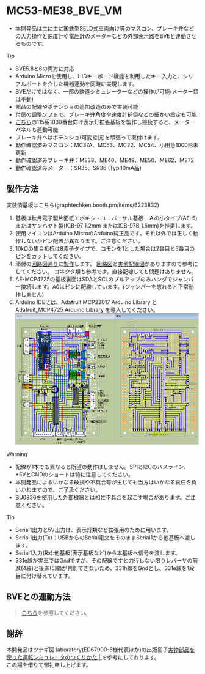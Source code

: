 # MC53-ME38_BVE_VM
- 本開発品は主に主に国鉄型SELD式車両向け等のマスコン、ブレーキ弁などの入力操作と速度計や電圧計のメーターなどの外部表示器をBVEと連動させるものです。

> [!TIP]
>- BVE5.8と6の両方に対応
>- Arduino Microを使用し、HIDキーボード機能を利用したキー入力と、シリアルポートを介した機器連動を同時に実現します。
>- BVEだけではなく、一部の鉄道シミュレーターなどの操作が可能(メーター類は不動)
>- 部品の配線やポテンショの追加改造のみで実装可能
>- 付属の[調整ソフト](https://github.com/GraphTechKEN/MC53_ME38_BVE_VM/releases/)で、ブレーキ弁角度や速度計補償などの細かい設定も可能
>- [こちら](https://github.com/GraphTechKEN/115-1000_Display)の115系1000番台向け表示灯拡張基板を製作し接続すると、メーターパネルも連動可能
>- ブレーキ弁へはポテンショ(可変抵抗)を頑張って取付けます。
>- 動作確認済みマスコン：MC37A、MC53、MC22、MC54、小田急1000形未更新
>- 動作確認済みブレーキ弁：ME38、ME40、ME48、ME50、ME62、ME72
>- 動作確認済みメーター：SR35、SR36 (Typ.10mA品)

## 製作方法
実装済基板はこちら(graphtechken.booth.pm/items/6223832)
1. 基板は秋月電子製片面紙エポキシ・ユニバーサル基板　Ａの小タイプ(AE-5)またはサンハヤト製(ICB-97 1.2mm またはICB-97B 1.6mm)を推奨します。
2. 使用マイコンはArduino MicroのArduino純正品です。それ以外では正しく動作しないかピン配置が異なります。ご注意ください。
3. 10kΩの集合抵抗は8素子タイプで、コモンを1とした場合は2番目と3番目のピンをカットしてください。
4. 添付の[回路図通り](ME38_MC53_Pedal_SWBox_DG_VM_V4.1.1.9.pdf)に[製作](ME38_MC53_Pedal_SWBox_DG_VM_V4.1.1.9.png)します。
   [回路図](ME38_MC53_Pedal_SWBox_DG_VM_V4.1.1.9.pdf)と[実態配線図](ME38_MC53_Pedal_SWBox_DG_VM_V4.1.1.9.png)がありますので参考にしてください。
   コネクタ類も参考です。直接配線しても問題はありません。
5. AE-MCP4725の基板裏面はSDAとSCLのプルアップのみハンダでジャンパー接続します。A0はピンに配線しています。(ジャンパーを忘れると正常動作しません)
6. Arduino IDEには、Adafruit MCP23017 Arduino Library と Adafruit_MCP4725 Arduino Library を導入してください。
   ![実態配線図](https://github.com/GraphTechKEN/MC53_ME38_BVE_VM/blob/main/ME38_MC53_Pedal_SWBox_DG_VM_V4.1.1.9.png)

> [!WARNING]
>- 配線が1本でも異なると所望の動作はしません。SPIとI2Cのバスライン、+5VとGNDのショートは特に注意してください。
>- 本開発品によるいかなる破損や不具合等が生じても当方はいかなる責任を負いかねますので、ご了承ください。
>- BU0836を使用した外部機器とは相性不具合を起こす場合があります。ご注意ください。

> [!TIP]
>- Serial1出力と5V出力は、表示灯類など拡張用のために用います。
>- Serial1出力(Tx)：USBからのSerial電文をそのままSerial1から他基板へ渡します。
>- Serial1入力(Rx):他基板(表示基板など)から本基板へ信号を渡します。
>- 331e線が実車ではGndですが、その配線ですと力行しない限りレバーサの前進(4線)と後進(5線)が判別できないため、331h線をGndとし、331e線を1段目に付け替えています。

## BVEとの連動方法
> [こちら](https://github.com/GraphTechKEN/SerialOutputEx)を参照してください。

## 謝辞
本開発品はツナギ図 laboratory(ED67900-5様代表ほか)の出版冊子[実物部品を使った運転シミュレータのつくりかた | ](https://booth.pm/ja/items/1756291)を参考にしております。  
この場を借りて御礼申し上げます。
